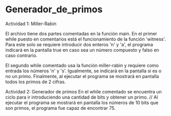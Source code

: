 # Generador_de_primos

Actividad 1: Miller-Rabin

El archivo tiene dos partes comentadas en la función main. En el primer while puesto en comentarios está el funcionamiento de la función 'witness'. Para este solo se requiere introducir dos enteros 'n' y 'a', el programa indicará en la pantalla true en caso sea un número compuesto y falso en caso contrario.

El segundo while comentado usa la función miller-rabin y requiere como entrada los números 'n' y 's'. Igualmente, se indicará en la pantalla si es o no un primo. 
Finalmente, al ejecutar el programa se mostrará en pantalla todos los primos de 2 cifras. 





Actividad 2: Generador de primos
En el while comentado se encuentra un ciclo para ir introduciendo una cantidad de bits y obtener un primo. // Al ejecutar el programa se mostrará en pantalla los números de 10 bits que son primos, el programa fue capaz de encontrar 75.
